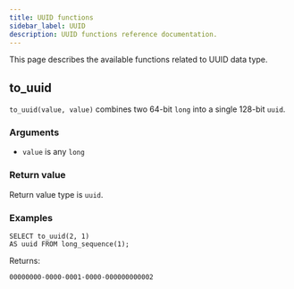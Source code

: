 ```yaml
---
title: UUID functions
sidebar_label: UUID
description: UUID functions reference documentation.
---
```


This page describes the available functions related to UUID data type.

## to_uuid

`to_uuid(value, value)` combines two 64-bit `long` into a single 128-bit `uuid`.

### Arguments

- `value` is any `long`

### Return value

Return value type is `uuid`.

### Examples

```questdb-sql
SELECT to_uuid(2, 1)
AS uuid FROM long_sequence(1);
```

Returns:

```
00000000-0000-0001-0000-000000000002
```
